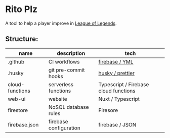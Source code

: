 # Rito Plz

A tool to help a player improve in [League of Legends](https://euw.leagueoflegends.com/en-gb/).

## Structure:

| name            | description            | tech                                                                               |
| --------------- | ---------------------- | ---------------------------------------------------------------------------------- |
| .github         | CI workflows           | [firebase / YML](https://console.firebase.google.com/u/0/project/ritoplz/overview) |
| .husky          | git pre-commit hooks   | [husky / prettier](https://prettier.io/docs/en/install.html#git-hooks)             |
| cloud-functions | serverless functions   | Typescript / Firebase cloud functions                                              |
| web-ui          | website                | Nuxt / Typescript                                                                  |
| firestore       | NoSQL database rules   | Firesore                                                                           |
| firebase.json   | firebase configuration | firebase / JSON                                                                    |
